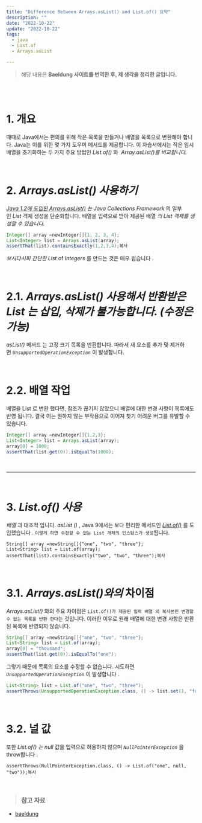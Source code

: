 ```yaml
---
title: "Difference Between Arrays.asList() and List.of() 요약"
description: ""
date: "2022-10-22"
update: "2022-10-22"
tags:
  - java
  - List.of
  - Arrays.asList

---
```


> 해당 내용은  **Baeldung 사이트를 번역한 후, 제 생각을 정리한 글입니다.**

<br/>
<br/>

# **1. 개요**

때때로 Java에서는 편의를 위해 작은 목록을 만들거나 배열을 목록으로 변환해야 합니다. Java는 이를 위한 몇 가지 도우미 메서드를 제공합니다. 이 자습서에서는 작은 임시 배열을 초기화하는 두 가지 주요 방법인 *List.of()* 와  *Array.asList()를 비교합니다.*

<br/>


# **2. *Arrays.asList() 사용하기***

*[Java 1.2에 도입된 Arrays.asList()](https://www.baeldung.com/java-arraylist) 는 Java Collections Framework* 의 일부인 *List* 객체 생성을 단순화합니다. 배열을 입력으로 받아 제공된 배열 *의 List 객체를 생성할 수 있습니다.*

```java
Integer[] array =newInteger[]{1, 2, 3, 4};
List<Integer> list = Arrays.asList(array);
assertThat(list).containsExactly(1,2,3,4);복사
```

*보시다시피 간단한 List* of *Integers* 를 만드는 것은 매우 쉽습니다 .

<br/>


# **2.1. *Arrays.asList() 사용해서 반환받은 List 는 삽입, 삭제가 불가능합니다.  (수정은 가능)***

*asList()* 메서드 는 고정 크기 목록을 반환합니다. 따라서 새 요소를 추가 및 제거하면 *`UnsupportedOperationException`* 이 발생합니다.

<br/>

# **2.2. 배열 작업**

배열을 List 로 변환 했다면, 참조가 끊기지 않았으니 배열에 대한 변경 사항이 목록에도 반영 됩니다. 
결국 이는 원하지 않는 부작용으로 이어져 찾기 어려운 버그를 유발할 수 있습니다. 

```java
Integer[] array =newInteger[]{1,2,3};
List<Integer> list = Arrays.asList(array);
array[0] = 1000;
assertThat(list.get(0)).isEqualTo(1000);
```

<br/>

---

<br/>

# **3. *List.of() 사용***

*배열* 과 대조적 입니다. *asList ()* , Java 9에서는 보다 편리한 메서드인 *[List.of()](https://www.baeldung.com/java-init-list-one-line#factory-methods-java-9)* 를 도입했습니다 . `이렇게 하면 수정할 수 없는 List 개체의 인스턴스가 생성`됩니다.

```
String[] array =newString[]{"one", "two", "three"};
List<String> list = List.of(array);
assertThat(list).containsExactly("two", "two", "three");복사
```

<br/>

# **3.1. *Arrays.asList()와의* 차이점**

*Arrays.asList()* 와의 주요 차이점은 `List.of()가 제공된 입력 배열 의 복사본인 변경할 수 없는 목록을 반환 한다`는 것입니다. 이러한 이유로 원래 배열에 대한 변경 사항은 반환된 목록에 반영되지 않습니다.

```java
String[] array =newString[]{"one", "two", "three"};
List<String> list = List.of(array);
array[0] = "thousand";
assertThat(list.get(0)).isEqualTo("one");
```

그렇기 때문에 목록의 요소를 수정할 수 없습니다. 시도하면 *`UnsupportedOperationException`* 이 발생합니다 .

```java
List<String> list = List.of("one", "two", "three");
assertThrows(UnsupportedOperationException.class, () -> list.set(1, "four"));
```

<br/>


# **3.2. 널 값**

또한 *List.of() 는 null* 값을 입력으로 허용하지 않으며 *`NullPointerException`* 을 throw합니다 .

```
assertThrows(NullPointerException.class, () -> List.of("one", null, "two"));복사
```

<br/>

> ### 참고 자료

- [baeldung](https://www.baeldung.com/java-arrays-aslist-vs-list-of)